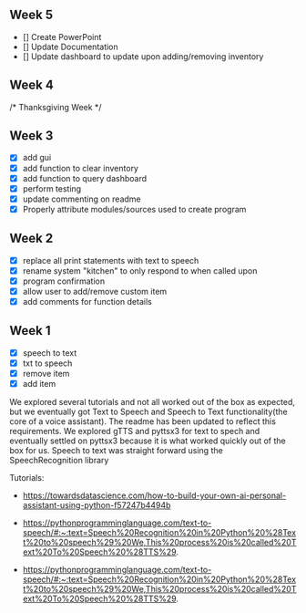 ## Week 5

- [] Create PowerPoint
- [] Update Documentation
- [] Update dashboard to update upon adding/removing inventory
## Week 4
/* Thanksgiving Week */
## Week 3

- [x] add gui
- [x] add function to clear inventory
- [x] add function to query dashboard
- [X] perform testing
- [x] update commenting on readme
- [X] Properly attribute modules/sources used to create program
## Week 2 

- [x] replace all print statements with text to speech
- [x] rename system "kitchen" to only respond to when called upon
- [x] program confirmation
- [x] allow user to add/remove custom item
- [x] add comments for function details 

## Week 1

- [x] speech to text
- [x] txt to speech
- [x] remove item
- [x] add item

We explored several tutorials and not all worked out of the box as expected, but we eventually got Text to Speech and Speech to Text functionality(the core of a voice assistant). The readme has been updated to reflect this requirements. We explored gTTS and pyttsx3 for text to spech and eventually settled on pyttsx3 because it is what worked quickly out of the box for us. Speech to text was straight forward using the SpeechRecognition library

Tutorials:

 - https://towardsdatascience.com/how-to-build-your-own-ai-personal-assistant-using-python-f57247b4494b

 - https://pythonprogramminglanguage.com/text-to-speech/#:~:text=Speech%20Recognition%20in%20Python%20%28Text%20to%20speech%29%20We,This%20process%20is%20called%20Text%20To%20Speech%20%28TTS%29.

 - https://pythonprogramminglanguage.com/text-to-speech/#:~:text=Speech%20Recognition%20in%20Python%20%28Text%20to%20speech%29%20We,This%20process%20is%20called%20Text%20To%20Speech%20%28TTS%29.

